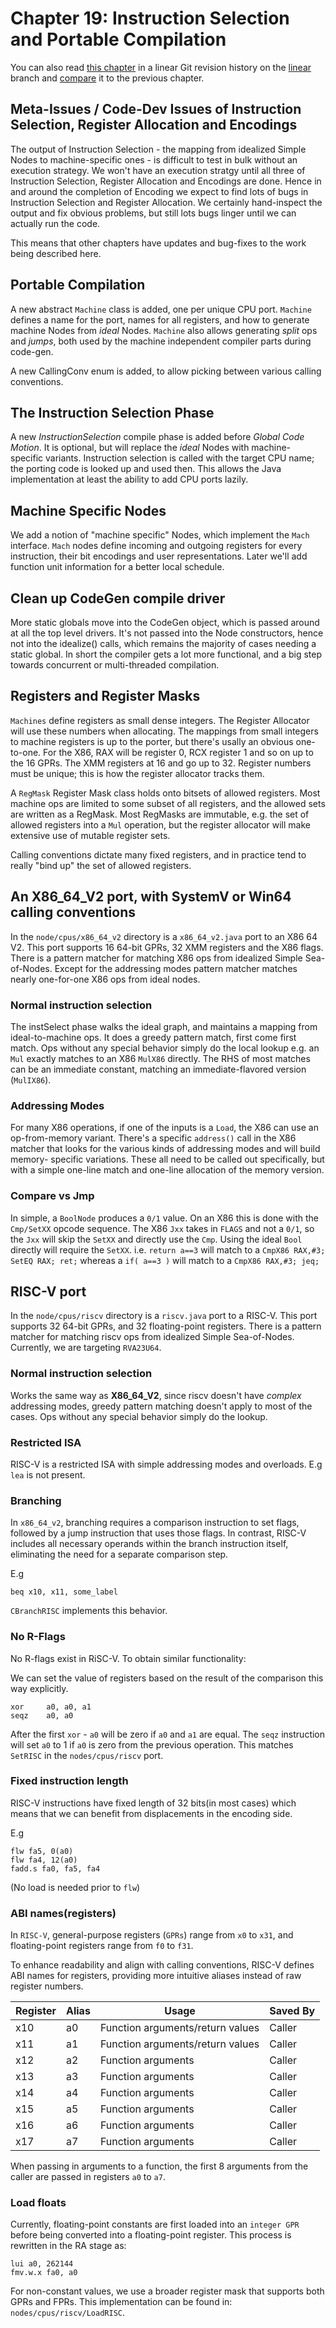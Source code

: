 # Chapter 19: Instruction Selection and Portable Compilation

You can also read [this chapter](https://github.com/SeaOfNodes/Simple/tree/linear-chapter19) in a linear Git revision history on the [linear](https://github.com/SeaOfNodes/Simple/tree/linear) branch and [compare](https://github.com/SeaOfNodes/Simple/compare/linear-chapter18...linear-chapter19) it to the previous chapter.


## Meta-Issues / Code-Dev Issues of Instruction Selection, Register Allocation and Encodings

The output of Instruction Selection - the mapping from idealized Simple Nodes
to machine-specific ones - is difficult to test in bulk without an execution
strategy.  We won't have an execution stratgy until all three of Instruction
Selection, Register Allocation and Encodings are done.  Hence in and around the
completion of Encoding we expect to find lots of bugs in Instruction Selection
and Register Allocation.  We certainly hand-inspect the output and fix obvious
problems, but still lots bugs linger until we can actually run the code.

This means that other chapters have updates and bug-fixes to the work being
described here.


## Portable Compilation

A new abstract `Machine` class is added, one per unique CPU port.  `Machine`
defines a name for the port, names for all registers, and how to generate
machine Nodes from *ideal* Nodes.  `Machine` also allows generating *split* ops
and *jumps*, both used by the machine independent compiler parts during
code-gen.

A new CallingConv enum is added, to allow picking between various calling conventions.

## The Instruction Selection Phase

A new *InstructionSelection* compile phase is added before *Global Code
Motion*.  It is optional, but will replace the *ideal* Nodes with machine-
specific variants.  Instruction selection is called with the target CPU name;
the porting code is looked up and used then.  This allows the Java
implementation at least the ability to add CPU ports lazily.


## Machine Specific Nodes

We add a notion of "machine specific" Nodes, which implement the `Mach`
interface.  `Mach` nodes define incoming and outgoing registers for every
instruction, their bit encodings and user representations.  Later we'll add
function unit information for a better local schedule.


## Clean up CodeGen compile driver

More static globals move into the CodeGen object, which is passed around at all
the top level drivers.  It's not passed into the Node constructors, hence not
into the idealize() calls, which remains the majority of cases needing a static
global.  In short the compiler gets a lot more functional, and a big step
towards concurrent or multi-threaded compilation.



## Registers and Register Masks

`Machines` define registers as small dense integers.  The Register Allocator
will use these numbers when allocating.  The mappings from small integers to
machine registers is up to the porter, but there's usally an obvious
one-to-one.  For the X86, RAX will be register 0, RCX register 1 and so on up
to the 16 GPRs.  The XMM registers at 16 and go up to 32.  Register numbers
must be unique; this is how the register allocator tracks them.

A `RegMask` Register Mask class holds onto bitsets of allowed registers.  Most
machine ops are limited to some subset of all registers, and the allowed sets
are written as a RegMask.  Most RegMasks are immutable, e.g. the set of allowed
registers into a `Mul` operation, but the register allocator will make
extensive use of mutable register sets.

Calling conventions dictate many fixed registers, and in practice tend to
really "bind up" the set of allowed registers.


## An X86_64_V2 port, with SystemV or Win64 calling conventions

In the `node/cpus/x86_64_v2` directory is a `x86_64_v2.java` port to an X86 64
V2.  This port supports 16 64-bit GPRs, 32 XMM registers and the X86 flags.
There is a pattern matcher for matching X86 ops from idealized Simple
Sea-of-Nodes.  Except for the addressing modes pattern matcher matches nearly
one-for-one X86 ops from ideal nodes.

### Normal instruction selection

The instSelect phase walks the ideal graph, and maintains a mapping
from ideal-to-machine ops.  It does a greedy pattern match, first come first
match.  Ops without any special behavior simply do the local lookup e.g. an
`Mul` exactly matches to an X86 `MulX86` directly.  The RHS of most matches can
be an immediate constant, matching an immediate-flavored version (`MulIX86`).

### Addressing Modes

For many X86 operations, if one of the inputs is a `Load`, the X86 can use an
op-from-memory variant.  There's a specific `address()` call in the X86 matcher
that looks for the various kinds of addressing modes and will build memory-
specific variations.  These all need to be called out specifically, but with a
simple one-line match and one-line allocation of the memory version.

### Compare vs Jmp

In simple, a `BoolNode` produces a `0/1` value.  On an X86 this is done with
the `Cmp/SetXX` opcode sequence.  The X86 `Jxx` takes in `FLAGS` and not a
`0/1`, so the `Jxx` will skip the `SetXX` and directly use the `Cmp`.  Using
the ideal `Bool` directly will require the `SetXX`.  i.e. `return a==3` will
match to a `CmpX86 RAX,#3; SetEQ RAX; ret;` whereas a `if( a==3 )` will match
to a `CmpX86 RAX,#3; jeq;`

##  RISC-V port

In the `node/cpus/riscv` directory is a `riscv.java` port to a RISC-V.
This port supports 32 64-bit GPRs, and 32 floating-point registers.
There is a pattern matcher for matching riscv ops from idealized Simple
Sea-of-Nodes. Currently, we are targeting `RVA23U64`.

### Normal instruction selection

Works the same way as **X86_64_V2**, since riscv doesn't have *complex* addressing modes, greedy 
pattern matching doesn't apply to most of the cases. Ops without any special behavior simply do the lookup.

### Restricted ISA
RISC-V is a restricted ISA with simple addressing modes and overloads.
E.g `lea` is not present.


### Branching
In `x86_64_v2`, branching requires a comparison instruction to set flags, 
followed by a jump instruction that uses those flags. 
In contrast, RISC-V includes all necessary operands within the 
branch instruction itself, eliminating the need for a separate 
comparison step.

E.g
```
beq x10, x11, some_label 
```

`CBranchRISC` implements this behavior.
### No R-Flags
No R-flags exist in RiSC-V. To obtain similar functionality:

We can set the value of registers based on the result of the comparison this way explicitly.
```
xor     a0, a0, a1
seqz    a0, a0
```
After the first `xor` - `a0` will be zero if `a0` and `a1` are equal.
The `seqz` instruction will set `a0` to 1 if `a0` is zero from the previous operation.
This matches `SetRISC` in the `nodes/cpus/riscv` port.

### Fixed instruction length
RISC-V instructions have fixed length of 32 bits(in most cases) which means that we can benefit
from displacements in the encoding side.

E.g
```
flw fa5, 0(a0)
flw fa4, 12(a0)
fadd.s fa0, fa5, fa4
```
(No load is needed prior to `flw`)

### ABI names(registers)
In `RISC-V`, general-purpose registers (`GPRs`) range from `x0` to `x31`, and floating-point registers range 
from `f0` to `f31`.

To enhance readability and align with calling conventions, RISC-V defines ABI names for registers, providing more intuitive aliases 
instead of raw register numbers.



| Register | Alias | Usage                         | Saved By |
|----------|-------|------------------------------|----------|
| x10      | a0    | Function arguments/return values | Caller   |
| x11      | a1    | Function arguments/return values | Caller   |
| x12      | a2    | Function arguments           | Caller   |
| x13      | a3    | Function arguments           | Caller   |
| x14      | a4    | Function arguments           | Caller   |
| x15      | a5    | Function arguments           | Caller   |
| x16      | a6    | Function arguments           | Caller   |
| x17      | a7    | Function arguments           | Caller   |

When passing in arguments to a function, the first 8 arguments from the caller are passed in registers `a0` to `a7`.

### Load floats
Currently, floating-point constants are first loaded into an `integer GPR` before being converted into a floating-point register. 
This process is rewritten in the RA stage as:


````
lui a0, 262144
fmv.w.x fa0, a0
````
For non-constant values, we use a broader register mask that 
supports both GPRs and FPRs. This implementation can be found in:
`nodes/cpus/riscv/LoadRISC`.






